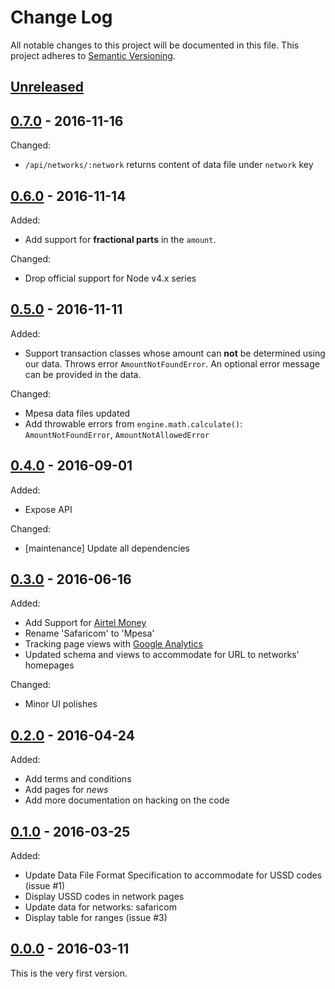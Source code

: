 # Change Log

All notable changes to this project will be documented in this file.
This project adheres to [Semantic Versioning](http://semver.org/).

## [Unreleased][Unreleased]




## [0.7.0][0.7.0] - 2016-11-16

Changed:

* `/api/networks/:network` returns content of data file under `network` key


## [0.6.0][0.6.0] - 2016-11-14

Added:

* Add support for **fractional parts** in the `amount`.

Changed:

* Drop official support for Node v4.x series


## [0.5.0][0.5.0] - 2016-11-11

Added:

* Support transaction classes whose amount can **not** be determined using
  our data. Throws error `AmountNotFoundError`. An optional error message
  can be provided in the data.

Changed:

* Mpesa data files updated
* Add throwable errors from `engine.math.calculate()`: `AmountNotFoundError`, `AmountNotAllowedError`


## [0.4.0][0.4.0] - 2016-09-01

Added:

* Expose API

Changed:

* [maintenance] Update all dependencies


## [0.3.0][0.3.0] - 2016-06-16

Added:

* Add Support for [Airtel Money][airtel-money]
* Rename 'Safaricom' to 'Mpesa'
* Tracking page views with [Google Analytics][analytics]
* Updated schema and views to accommodate for URL to networks' homepages

Changed:

* Minor UI polishes

[airtel-money]:http://africa.airtel.com/wps/wcm/connect/AfricaRevamp/Kenya/Airtel_Money/Home/Personal/AirtelMoney_tariffs
[analytics]:https://analytics.google.com


## [0.2.0][0.2.0] - 2016-04-24

Added:

* Add terms and conditions
* Add pages for *news*
* Add more documentation on hacking on the code


## [0.1.0][0.1.0] - 2016-03-25

Added:

* Update Data File Format Specification to accommodate for USSD codes (issue #1)
* Display USSD codes in network pages
* Update data for networks: safaricom
* Display table for ranges (issue #3)


## [0.0.0][0.0.0] - 2016-03-11

This is the very first version.


[0.0.0]:https://github.com/forfuturellc/mmtc-ke/releases/tag/v0.0.0
[0.1.0]:https://github.com/forfuturellc/mmtc-ke/releases/tag/v0.1.0
[0.2.0]:https://github.com/forfuturellc/mmtc-ke/releases/tag/v0.2.0
[0.3.0]:https://github.com/forfuturellc/mmtc-ke/releases/tag/v0.3.0
[0.4.0]:https://github.com/forfuturellc/mmtc-ke/releases/tag/v0.4.0
[0.5.0]:https://github.com/forfuturellc/mmtc-ke/releases/tag/v0.5.0
[0.6.0]:https://github.com/forfuturellc/mmtc-ke/releases/tag/v0.6.0
[0.7.0]:https://github.com/forfuturellc/mmtc-ke/releases/tag/v0.7.0
[Unreleased]: https://github.com/forfuturellc/mmtc-ke/compare/v0.7.0...HEAD
